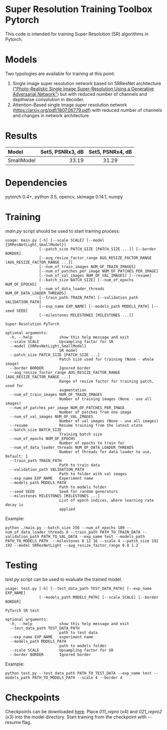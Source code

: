 # Super Resolution Training Toolbox Pytorch
This code is intended for training Super Resolution (SR) algorithms in Pytorch. 

# Models
Two typologies are available for training at this point:

1. Single image super resolution network based on SRResNet architecture
(["Photo-Realistic Single Image Super-Resolution Using a Generative Adversarial
Network"](https://arxiv.org/pdf/1609.04802.pdf)) but with reduced number of channels and depthwise convolution in decoder.
2. Attention-Based single image super resolution network (https://arxiv.org/pdf/1807.06779.pdf) with reduced number of channels and changes in network architecture.

# Results

| Model    | Set5, PSNRx3, dB | Set5, PSNRx4, dB |
| :------- | ----: | :---: |
| SmallModel    | 33.19 | 31.29 |

# Dependencies
pytorch 0.4+, python 3.5, opencv, skimage 0.14.1, numpy

# Training

*main.py* script should be used to start training process:

```
usage: main.py [-h] [--scale SCALE] [--model {SRResNetLight,SmallModel}]
               [--patch_size PATCH_SIZE [PATCH_SIZE ...]] [--border BORDER]
               [--aug_resize_factor_range AUG_RESIZE_FACTOR_RANGE [AUG_RESIZE_FACTOR_RANGE ...]]
               [--num_of_train_images NUM_OF_TRAIN_IMAGES]
               [--num_of_patches_per_image NUM_OF_PATCHES_PER_IMAGE]
               [--num_of_val_images NUM_OF_VAL_IMAGES] [--resume]
               [--batch_size BATCH_SIZE] [--num_of_epochs NUM_OF_EPOCHS]
               [--num_of_data_loader_threads NUM_OF_DATA_LOADER_THREADS]
               [--train_path TRAIN_PATH] [--validation_path VALIDATION_PATH]
               [--exp_name EXP_NAME] [--models_path MODELS_PATH] [--seed SEED]
               [--milestones MILESTONES [MILESTONES ...]]

Super Resolution PyTorch

optional arguments:
  -h, --help            show this help message and exit
  --scale SCALE         Upsampling factor for SR
  --model {SRResNetLight,SmallModel}
                        SR model
  --patch_size PATCH_SIZE [PATCH_SIZE ...]
                        Patch size used for training (None - whole image)
  --border BORDER       Ignored border
  --aug_resize_factor_range AUG_RESIZE_FACTOR_RANGE [AUG_RESIZE_FACTOR_RANGE ...]
                        Range of resize factor for training patch, used for
                        augmentation
  --num_of_train_images NUM_OF_TRAIN_IMAGES
                        Number of training images (None - use all images)
  --num_of_patches_per_image NUM_OF_PATCHES_PER_IMAGE
                        Number of patches from one image
  --num_of_val_images NUM_OF_VAL_IMAGES
                        Number of val images (None - use all images)
  --resume              Resume training from the latest state
  --batch_size BATCH_SIZE
                        Training batch size
  --num_of_epochs NUM_OF_EPOCHS
                        Number of epochs to train for
  --num_of_data_loader_threads NUM_OF_DATA_LOADER_THREADS
                        Number of threads for data loader to use, Default: 1
  --train_path TRAIN_PATH
                        Path to train data
  --validation_path VALIDATION_PATH
                        Path to folder with val images
  --exp_name EXP_NAME   Experiment name
  --models_path MODELS_PATH
                        Path to models folder
  --seed SEED           Seed for random generators
  --milestones MILESTONES [MILESTONES ...]
                        List of epoch indices, where learning rate decay is
                        applied
```

Example:
```
python ./main.py --batch_size 256 --num_of_epochs 100 --num_of_data_loader_threads 8 --train_path PATH_TO_TRAIN_DATA --validation_path PATH_TO_VAL_DATA --exp_name test --models_path PATH_TO_MODELS_PATH  --milestones 8 12 16 --scale 4 --patch_size 192 192 --model SRResNetLight --aug_resize_factor_range 0.8 1.2
```

# Testing

*test.py* script can be used to evaluate the trained model.

```
usage: test.py [-h] [--test_data_path TEST_DATA_PATH] [--exp_name EXP_NAME]
               [--models_path MODELS_PATH] [--scale SCALE] [--border BORDER]

PyTorch SR test

optional arguments:
  -h, --help            show this help message and exit
  --test_data_path TEST_DATA_PATH
                        path to test data
  --exp_name EXP_NAME   experiment name
  --models_path MODELS_PATH
                        path to models folder
  --scale SCALE         Upsampling factor for SR
  --border BORDER       Ignored border

```
Example:
```
python test.py --test_data_path PATH_TO_TEST_DATA --exp_name test --models_path PATH_TO_MODELS_PATH --scale 4 --border 4
```

# Checkpoints

Checkpoints can be downloaded [here](https://download.01.org/opencv/openvino_training_extensions/models/super_resolution/super_resolution.tar.gz). Place *011_repro* (x4) and *021_repro2* (x3) into the model directory. Start training from the checkpoint with --resume flag.